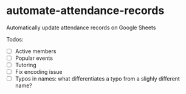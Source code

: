 # automate-attendance-records
Automatically update attendance records on Google Sheets

Todos:
- [ ] Active members
- [ ] Popular events
- [ ] Tutoring
- [ ] Fix encoding issue
- [ ] Typos in names: what differentiates a typo from a slighly different name?
